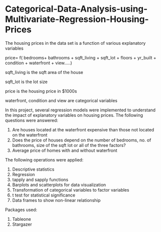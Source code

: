# Categorical-Data-Analysis-using-Multivariate-Regression-Housing-Prices


The housing prices in the data set is a function of various explanatory variables

price= f( bedrooms+ bathrooms + sqft_living + sqft_lot + floors + yr_built + condition + waterfront + view.....)

sqft_living is the sqft area of the house

sqft_lot is the lot size

price is the housing price in $1000s

waterfront, condition and view are categorical variables

In this project, several regression models were implemented to understand the impact of explanatory variables on housing prices. The following questions were answered:

1. Are houses located at the waterfront expensive than those not located on the waterfront
2. Does the price of houses depend on the number of bedrooms, no. of bathrooms, size of the sqft lot or all of the three factors?
3. Average price of homes with and without waterfront


The following operations were applied:

1. Descriptive statistics
2. Regression
3. tapply and sapply functions
4. Barplots and scatterplots for data visualization
5. Transformation of categorical variables to factor variables
6. t test for statistical significance
7. Data frames to show non-linear relationship

Packages used:
1. Tableone
2. Stargazer


